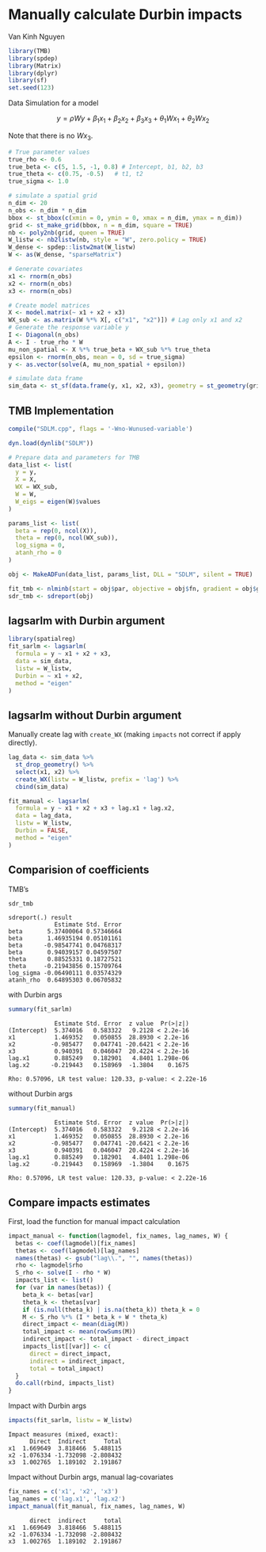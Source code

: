 # Manually calculate Durbin impacts
Van Kinh Nguyen

``` r
library(TMB)
library(spdep)
library(Matrix)
library(dplyr)
library(sf)
set.seed(123)
```

Data Simulation for a model

$$
y = \rho W y + \beta_1 x_1 + \beta_2 x_2 + \beta_3 x_3 + \theta_1 W x_1 + \theta_2 W x_2
$$

Note that there is no $W x_3$.

``` r
# True parameter values
true_rho <- 0.6
true_beta <- c(5, 1.5, -1, 0.8) # Intercept, b1, b2, b3
true_theta <- c(0.75, -0.5)   # t1, t2
true_sigma <- 1.0

# simulate a spatial grid
n_dim <- 20
n_obs <- n_dim * n_dim 
bbox <- st_bbox(c(xmin = 0, ymin = 0, xmax = n_dim, ymax = n_dim))
grid <- st_make_grid(bbox, n = n_dim, square = TRUE)
nb <- poly2nb(grid, queen = TRUE)
W_listw <- nb2listw(nb, style = "W", zero.policy = TRUE)
W_dense <- spdep::listw2mat(W_listw)
W <- as(W_dense, "sparseMatrix")

# Generate covariates
x1 <- rnorm(n_obs)
x2 <- rnorm(n_obs)
x3 <- rnorm(n_obs)

# Create model matrices
X <- model.matrix(~ x1 + x2 + x3)
WX_sub <- as.matrix(W %*% X[, c("x1", "x2")]) # Lag only x1 and x2
# Generate the response variable y
I <- Diagonal(n_obs)
A <- I - true_rho * W
mu_non_spatial <- X %*% true_beta + WX_sub %*% true_theta
epsilon <- rnorm(n_obs, mean = 0, sd = true_sigma)
y <- as.vector(solve(A, mu_non_spatial + epsilon))

# simulate data frame 
sim_data <- st_sf(data.frame(y, x1, x2, x3), geometry = st_geometry(grid))
```

## TMB Implementation

``` r
compile("SDLM.cpp", flags = '-Wno-Wunused-variable')
```

``` r
dyn.load(dynlib("SDLM"))

# Prepare data and parameters for TMB
data_list <- list(
  y = y,
  X = X,
  WX = WX_sub,
  W = W,
  W_eigs = eigen(W)$values
)

params_list <- list(
  beta = rep(0, ncol(X)),
  theta = rep(0, ncol(WX_sub)),
  log_sigma = 0,
  atanh_rho = 0
)

obj <- MakeADFun(data_list, params_list, DLL = "SDLM", silent = TRUE)

fit_tmb <- nlminb(start = obj$par, objective = obj$fn, gradient = obj$gr)
sdr_tmb <- sdreport(obj)
```

## lagsarlm with Durbin argument

``` r
library(spatialreg)
fit_sarlm <- lagsarlm(
  formula = y ~ x1 + x2 + x3,
  data = sim_data,
  listw = W_listw,
  Durbin = ~ x1 + x2, 
  method = "eigen"
)
```

## lagsarlm without Durbin argument

Manually create lag with `create_WX` (making `impacts` not correct if
apply directly).

``` r
lag_data <- sim_data %>% 
  st_drop_geometry() %>% 
  select(x1, x2) %>% 
  create_WX(listw = W_listw, prefix = 'lag') %>% 
  cbind(sim_data)

fit_manual <- lagsarlm(
  formula = y ~ x1 + x2 + x3 + lag.x1 + lag.x2,
  data = lag_data,
  listw = W_listw,
  Durbin = FALSE,
  method = "eigen"
)
```

## Comparision of coefficients

TMB’s

``` r
sdr_tmb
```

    sdreport(.) result
                 Estimate Std. Error
    beta       5.37400064 0.57346664
    beta       1.46935194 0.05101161
    beta      -0.98547741 0.04768317
    beta       0.94039157 0.04597507
    theta      0.88525331 0.18727521
    theta     -0.21943856 0.15709764
    log_sigma -0.06490111 0.03574329
    atanh_rho  0.64895303 0.06705832

with Durbin args

``` r
summary(fit_sarlm)
```
                 Estimate Std. Error  z value  Pr(>|z|)
    (Intercept)  5.374016   0.583322   9.2128 < 2.2e-16
    x1           1.469352   0.050855  28.8930 < 2.2e-16
    x2          -0.985477   0.047741 -20.6421 < 2.2e-16
    x3           0.940391   0.046047  20.4224 < 2.2e-16
    lag.x1       0.885249   0.182901   4.8401 1.298e-06
    lag.x2      -0.219443   0.158969  -1.3804    0.1675

    Rho: 0.57096, LR test value: 120.33, p-value: < 2.22e-16

without Durbin args

``` r
summary(fit_manual)
```
                 Estimate Std. Error  z value  Pr(>|z|)
    (Intercept)  5.374016   0.583322   9.2128 < 2.2e-16
    x1           1.469352   0.050855  28.8930 < 2.2e-16
    x2          -0.985477   0.047741 -20.6421 < 2.2e-16
    x3           0.940391   0.046047  20.4224 < 2.2e-16
    lag.x1       0.885249   0.182901   4.8401 1.298e-06
    lag.x2      -0.219443   0.158969  -1.3804    0.1675

    Rho: 0.57096, LR test value: 120.33, p-value: < 2.22e-16
## Compare impacts estimates

First, load the function for manual impact calculation

``` r
impact_manual <- function(lagmodel, fix_names, lag_names, W) {
  betas <- coef(lagmodel)[fix_names]
  thetas <- coef(lagmodel)[lag_names]
  names(thetas) <- gsub("lag\\.", "", names(thetas))
  rho <- lagmodel$rho
  S_rho <- solve(I - rho * W)
  impacts_list <- list()
  for (var in names(betas)) {
    beta_k <- betas[var]
    theta_k <- thetas[var]
    if (is.null(theta_k) | is.na(theta_k)) theta_k = 0
    M <- S_rho %*% (I * beta_k + W * theta_k)
    direct_impact <- mean(diag(M))
    total_impact <- mean(rowSums(M))
    indirect_impact <- total_impact - direct_impact
    impacts_list[[var]] <- c(
      direct = direct_impact,
      indirect = indirect_impact,
      total = total_impact)
  }
  do.call(rbind, impacts_list)
}
```

Impact with Durbin args

``` r
impacts(fit_sarlm, listw = W_listw) 
```

    Impact measures (mixed, exact):
          Direct  Indirect     Total
    x1  1.669649  3.818466  5.488115
    x2 -1.076334 -1.732098 -2.808432
    x3  1.002765  1.189102  2.191867

Impact without Durbin args, manual lag-covariates

``` r
fix_names = c('x1', 'x2', 'x3')
lag_names = c('lag.x1', 'lag.x2')
impact_manual(fit_manual, fix_names, lag_names, W)
```

          direct  indirect     total
    x1  1.669649  3.818466  5.488115
    x2 -1.076334 -1.732098 -2.808432
    x3  1.002765  1.189102  2.191867
